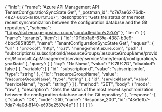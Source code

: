 {
  "info": {
    "name": "Azure API Management API TenantConfigurationSyncState Get",
    "_postman_id": "c767ae62-76db-4e27-8065-a11b01f0f367",
    "description": "Gets the status of the most recent synchronization between the configuration database and the Git repository.",
    "schema": "https://schema.getpostman.com/json/collection/v2.0.0/"
  },
  "item": [
    {
      "name": "tenants",
      "item": [
        {
          "id": "0f1db3a6-639a-4387-b3e9-4bbc5851f05f",
          "name": "TenantConfigurationSyncState_Get",
          "request": {
            "url": {
              "protocol": "http",
              "host": "management.azure.com",
              "path": [
                "subscriptions/:subscriptionId/resourceGroups/:resourceGroupName/providers/Microsoft.ApiManagement/service/:serviceName/tenant/configuration/syncState"
              ],
              "query": [
                {
                  "key": "No Name",
                  "value": "%7B%7D",
                  "disabled": false
                }
              ],
              "variable": [
                {
                  "id": "subscriptionId",
                  "value": "subscriptionId",
                  "type": "string"
                },
                {
                  "id": "resourceGroupName",
                  "value": "resourceGroupName",
                  "type": "string"
                },
                {
                  "id": "serviceName",
                  "value": "serviceName",
                  "type": "string"
                }
              ]
            },
            "method": "GET",
            "body": {
              "mode": "raw"
            },
            "description": "Gets the status of the most recent synchronization between the configuration database and the Git repository"
          },
          "response": [
            {
              "status": "OK",
              "code": 200,
              "name": "Response_200",
              "id": "43e1efb7-7da7-4a0d-8140-e693e2587e4e"
            }
          ]
        }
      ]
    }
  ]
}